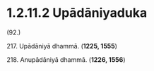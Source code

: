 

# 1.2.11.2 Upādāniyaduka





(92.)

217\. Upādāniyā dhammā. (**1225, 1555**)

218\. Anupādāniyā dhammā. (**1226, 1556**)



